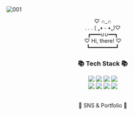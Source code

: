 ![001](https://user-images.githubusercontent.com/83686474/229401912-f661d837-52c7-46ef-9c44-22656a8cc28c.png)

<div align="center">
♡ ∩_∩</br>
. . . ( „• ֊ •„)♡</br>
   ┏━━━∪∪━━┓</br>
 ♡ Hi, there! ♡</br>
  ┗━━━━━━━━┛</br>
</div>

<div align=center>
	<h3>📚 Tech Stack 📚</h3>
</div>
<div align="center">
	<img src="https://img.shields.io/badge/Java-007396?style=flat&logo=Conda-Forge&logoColor=white" />
	<img src="https://img.shields.io/badge/unity-black?style={plastic}&logo=Unity&logoColor=FFFFFF" />
	<img src="https://img.shields.io/badge/Python-yellow?style=flat&logo=Python&logoColor=3776AB" />
	<img src="https://img.shields.io/badge/jQuery-0769AD?style=flat&logo=jQuery&logoColor=white" />
	<br>
	<img src="https://img.shields.io/badge/LUA-white?style=flat&logo=Lua&logoColor=2C2D72" />
	<img src="https://img.shields.io/badge/MySQL-4479A1?style=flat&logo=MySQL&logoColor=white" />
	<img src="https://img.shields.io/badge/MariaDB-003545?style=flat&logo=MariaDB&logoColor=white" />
	<img src="https://img.shields.io/badge/Linux-FCC624?style=flat&logo=Linux&logoColor=white" />
</div>
<br>

<div align=center>
	<p>🎨 SNS & Portfolio 🎨</p>
</div>
